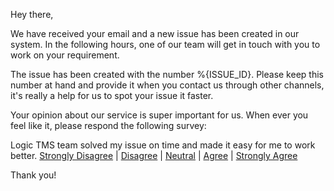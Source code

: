 Hey there,

We have received your email and a new issue has been created in our system. In the following hours, one of our team will get in touch with you to work on your requirement.

The issue has been created with the number %{ISSUE_ID}. Please keep this number at hand and provide it when you contact us through other channels, it's really a help for us to spot your issue it faster.

Your opinion about our service is super important for us. When ever you feel like it, please respond the following survey:

Logic TMS team solved my issue on time and made it easy for me to work better.
[Strongly Disagree](https://delighted.com/t/BRYwxLyH/1?issue_id={{%{ISSUE_ID}}}) | [Disagree](https://delighted.com/t/BRYwxLyH/2?issue_id={{%{ISSUE_ID}}}) | [Neutral](https://delighted.com/t/BRYwxLyH/3?issue_id={{%{ISSUE_ID}}}) | [Agree](https://delighted.com/t/BRYwxLyH/4?issue_id={{%{ISSUE_ID}}}) | [Strongly Agree](https://delighted.com/t/BRYwxLyH/5?issue_id={{%{ISSUE_ID}}})

Thank you!
